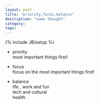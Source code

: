 ```yaml
---
layout: post
title: "priority,focus,balance"
description: "some thought"
category: 
tags: 
---
```

{% include JB/setup %}

* priority  
  most important things first!
  
* focus  
  focus on the most important things first!

* balance  
  life , work and fun  
  tech and cultural  
  health  

 


